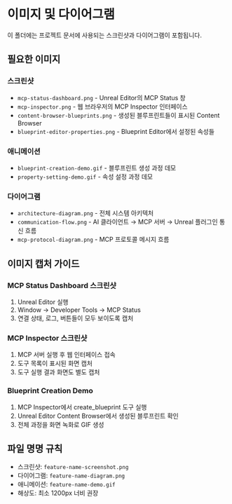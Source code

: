 # 이미지 및 다이어그램

이 폴더에는 프로젝트 문서에 사용되는 스크린샷과 다이어그램이 포함됩니다.

## 필요한 이미지

### 스크린샷
- `mcp-status-dashboard.png` - Unreal Editor의 MCP Status 창
- `mcp-inspector.png` - 웹 브라우저의 MCP Inspector 인터페이스
- `content-browser-blueprints.png` - 생성된 블루프린트들이 표시된 Content Browser
- `blueprint-editor-properties.png` - Blueprint Editor에서 설정된 속성들

### 애니메이션
- `blueprint-creation-demo.gif` - 블루프린트 생성 과정 데모
- `property-setting-demo.gif` - 속성 설정 과정 데모

### 다이어그램
- `architecture-diagram.png` - 전체 시스템 아키텍처
- `communication-flow.png` - AI 클라이언트 → MCP 서버 → Unreal 플러그인 통신 흐름
- `mcp-protocol-diagram.png` - MCP 프로토콜 메시지 흐름

## 이미지 캡처 가이드

### MCP Status Dashboard 스크린샷
1. Unreal Editor 실행
2. Window → Developer Tools → MCP Status
3. 연결 상태, 로그, 버튼들이 모두 보이도록 캡처

### MCP Inspector 스크린샷
1. MCP 서버 실행 후 웹 인터페이스 접속
2. 도구 목록이 표시된 화면 캡처
3. 도구 실행 결과 화면도 별도 캡처

### Blueprint Creation Demo
1. MCP Inspector에서 create_blueprint 도구 실행
2. Unreal Editor Content Browser에서 생성된 블루프린트 확인
3. 전체 과정을 화면 녹화로 GIF 생성

## 파일 명명 규칙

- 스크린샷: `feature-name-screenshot.png`
- 다이어그램: `feature-name-diagram.png`
- 애니메이션: `feature-name-demo.gif`
- 해상도: 최소 1200px 너비 권장
